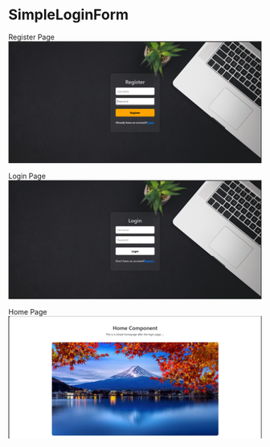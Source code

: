 # SimpleLoginForm







Register Page
![image alt](https://github.com/Gopika-T2103/SimpleLoginForm/blob/main/Registerpage.png)

Login Page
![image alt](https://github.com/Gopika-T2103/SimpleLoginForm/blob/main/Login.png)


Home Page
![image alt](https://github.com/Gopika-T2103/SimpleLoginForm/blob/main/Home.png)
